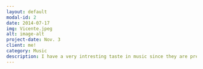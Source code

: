 ```yaml
---
layout: default
modal-id: 2
date: 2014-07-17
img: Vicente.jpeg
alt: image-alt
project-date: Nov. 3
client: me!
category: Music
description: I have a very intresting taste in music since they are pretty much all genres, but they are a few that I listen more than the others. Since I grew up in a Latino enviorment, songs from the Latino community have a special place in my heart from the tradtional songs from Vicente Frenández to more modern music like Marc Anthony. If your intrested in listening to some of the songs that I listen too I think this song will be a great start https://www.youtube.com/watch?v=vuXIgfU8GDc the song name is la pareja del año it is recent but it is a banger.
---
```

